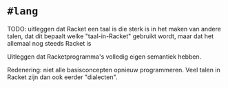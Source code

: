 # `#lang`
TODO: uitleggen dat Racket een taal is die sterk is in het maken van andere talen, dat dit bepaalt welke "taal-in-Racket" gebruikt wordt, maar dat het allemaal nog steeds Racket is

Uitleggen dat Racketprogramma's volledig eigen semantiek hebben.

Redenering: niet alle basisconcepten opnieuw programmeren. Veel talen in Racket zijn dan ook eerder "dialecten".
